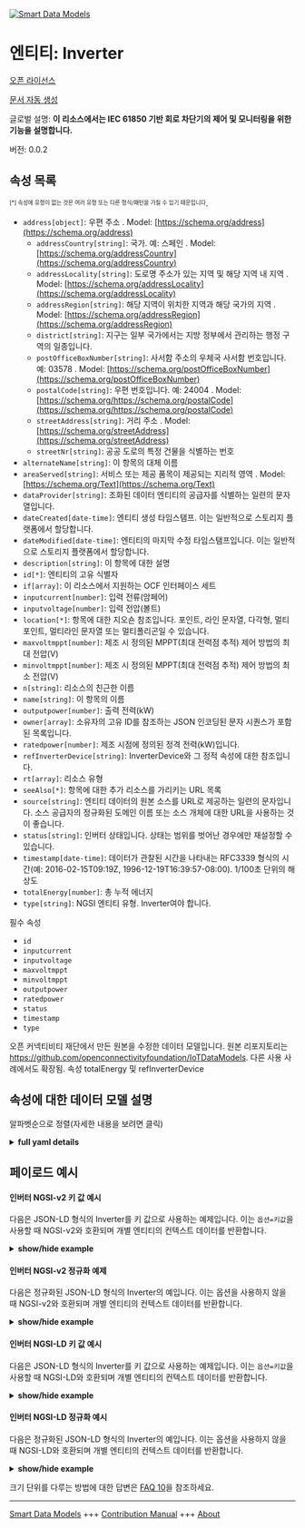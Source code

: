 <!-- 10-Header -->  
[![Smart Data Models](https://smartdatamodels.org/wp-content/uploads/2022/01/SmartDataModels_logo.png "Logo")](https://smartdatamodels.org)  
엔티티: Inverter  
=============<!-- /10-Header -->  
<!-- 15-License -->  
[오픈 라이선스](https://github.com/smart-data-models//dataModel.OCF/blob/master/Inverter/LICENSE.md)  
[문서 자동 생성](https://docs.google.com/presentation/d/e/2PACX-1vTs-Ng5dIAwkg91oTTUdt8ua7woBXhPnwavZ0FxgR8BsAI_Ek3C5q97Nd94HS8KhP-r_quD4H0fgyt3/pub?start=false&loop=false&delayms=3000#slide=id.gb715ace035_0_60)  
<!-- /15-License -->  
<!-- 20-Description -->  
글로벌 설명: **이 리소스에서는 IEC 61850 기반 회로 차단기의 제어 및 모니터링을 위한 기능을 설명합니다.**  
버전: 0.0.2  
<!-- /20-Description -->  
<!-- 30-PropertiesList -->  

## 속성 목록  

<sup><sub>[*] 속성에 유형이 없는 것은 여러 유형 또는 다른 형식/패턴을 가질 수 있기 때문입니다</sub></sup>.  
- `address[object]`: 우편 주소  . Model: [https://schema.org/address](https://schema.org/address)	- `addressCountry[string]`: 국가. 예: 스페인  . Model: [https://schema.org/addressCountry](https://schema.org/addressCountry)  
	- `addressLocality[string]`: 도로명 주소가 있는 지역 및 해당 지역 내 지역  . Model: [https://schema.org/addressLocality](https://schema.org/addressLocality)  
	- `addressRegion[string]`: 해당 지역이 위치한 지역과 해당 국가의 지역  . Model: [https://schema.org/addressRegion](https://schema.org/addressRegion)  
	- `district[string]`: 지구는 일부 국가에서는 지방 정부에서 관리하는 행정 구역의 일종입니다.    
	- `postOfficeBoxNumber[string]`: 사서함 주소의 우체국 사서함 번호입니다. 예: 03578  . Model: [https://schema.org/postOfficeBoxNumber](https://schema.org/postOfficeBoxNumber)  
	- `postalCode[string]`: 우편 번호입니다. 예: 24004  . Model: [https://schema.org/https://schema.org/postalCode](https://schema.org/https://schema.org/postalCode)  
	- `streetAddress[string]`: 거리 주소  . Model: [https://schema.org/streetAddress](https://schema.org/streetAddress)  
	- `streetNr[string]`: 공공 도로의 특정 건물을 식별하는 번호    
- `alternateName[string]`: 이 항목의 대체 이름  - `areaServed[string]`: 서비스 또는 제공 품목이 제공되는 지리적 영역  . Model: [https://schema.org/Text](https://schema.org/Text)- `dataProvider[string]`: 조화된 데이터 엔티티의 공급자를 식별하는 일련의 문자열입니다.  - `dateCreated[date-time]`: 엔티티 생성 타임스탬프. 이는 일반적으로 스토리지 플랫폼에서 할당합니다.  - `dateModified[date-time]`: 엔티티의 마지막 수정 타임스탬프입니다. 이는 일반적으로 스토리지 플랫폼에서 할당합니다.  - `description[string]`: 이 항목에 대한 설명  - `id[*]`: 엔티티의 고유 식별자  - `if[array]`: 이 리소스에서 지원하는 OCF 인터페이스 세트  - `inputcurrent[number]`: 입력 전류(암페어)  - `inputvoltage[number]`: 입력 전압(볼트)  - `location[*]`: 항목에 대한 지오숀 참조입니다. 포인트, 라인 문자열, 다각형, 멀티포인트, 멀티라인 문자열 또는 멀티폴리곤일 수 있습니다.  - `maxvoltmppt[number]`: 제조 시 정의된 MPPT(최대 전력점 추적) 제어 방법의 최대 전압(V)  - `minvoltmppt[number]`: 제조 시 정의된 MPPT(최대 전력점 추적) 제어 방법의 최소 전압(V)  - `n[string]`: 리소스의 친근한 이름  - `name[string]`: 이 항목의 이름  - `outputpower[number]`: 출력 전력(kW)  - `owner[array]`: 소유자의 고유 ID를 참조하는 JSON 인코딩된 문자 시퀀스가 포함된 목록입니다.  - `ratedpower[number]`: 제조 시점에 정의된 정격 전력(kW)입니다.  - `refInverterDevice[string]`: InverterDevice와 그 정적 속성에 대한 참조입니다.  - `rt[array]`: 리소스 유형  - `seeAlso[*]`: 항목에 대한 추가 리소스를 가리키는 URL 목록  - `source[string]`: 엔티티 데이터의 원본 소스를 URL로 제공하는 일련의 문자입니다. 소스 공급자의 정규화된 도메인 이름 또는 소스 개체에 대한 URL을 사용하는 것이 좋습니다.  - `status[string]`: 인버터 상태입니다. 상태는 범위를 벗어난 경우에만 재설정할 수 있습니다.  - `timestamp[date-time]`: 데이터가 관찰된 시간을 나타내는 RFC3339 형식의 시간(예: 2016-02-15T09:19Z, 1996-12-19T16:39:57-08:00). 1/100초 단위의 해상도  - `totalEnergy[number]`: 총 누적 에너지  - `type[string]`: NGSI 엔티티 유형. Inverter여야 합니다.  <!-- /30-PropertiesList -->  
<!-- 35-RequiredProperties -->  
필수 속성  
- `id`  - `inputcurrent`  - `inputvoltage`  - `maxvoltmppt`  - `minvoltmppt`  - `outputpower`  - `ratedpower`  - `status`  - `timestamp`  - `type`  <!-- /35-RequiredProperties -->  
<!-- 40-RequiredProperties -->  
오픈 커넥티비티 재단에서 만든 원본을 수정한 데이터 모델입니다. 원본 리포지토리는 https://github.com/openconnectivityfoundation/IoTDataModels. 다른 사용 사례에서도 확장됨. 속성 totalEnergy 및 refInverterDevice  
<!-- /40-RequiredProperties -->  
<!-- 50-DataModelHeader -->  
## 속성에 대한 데이터 모델 설명  
알파벳순으로 정렬(자세한 내용을 보려면 클릭)  
<!-- /50-DataModelHeader -->  
<!-- 60-ModelYaml -->  
<details><summary><strong>full yaml details</strong></summary>    
```yaml  
Inverter:    
  description: This Resource describes functions for the control and monitoring of IEC 61850 based circuit breaker.    
  properties:    
    address:    
      description: The mailing address    
      properties:    
        addressCountry:    
          description: 'The country. For example, Spain'    
          type: string    
          x-ngsi:    
            model: https://schema.org/addressCountry    
            type: Property    
        addressLocality:    
          description: 'The locality in which the street address is, and which is in the region'    
          type: string    
          x-ngsi:    
            model: https://schema.org/addressLocality    
            type: Property    
        addressRegion:    
          description: 'The region in which the locality is, and which is in the country'    
          type: string    
          x-ngsi:    
            model: https://schema.org/addressRegion    
            type: Property    
        district:    
          description: 'A district is a type of administrative division that, in some countries, is managed by the local government'    
          type: string    
          x-ngsi:    
            type: Property    
        postOfficeBoxNumber:    
          description: 'The post office box number for PO box addresses. For example, 03578'    
          type: string    
          x-ngsi:    
            model: https://schema.org/postOfficeBoxNumber    
            type: Property    
        postalCode:    
          description: 'The postal code. For example, 24004'    
          type: string    
          x-ngsi:    
            model: https://schema.org/https://schema.org/postalCode    
            type: Property    
        streetAddress:    
          description: The street address    
          type: string    
          x-ngsi:    
            model: https://schema.org/streetAddress    
            type: Property    
        streetNr:    
          description: Number identifying a specific property on a public street    
          type: string    
          x-ngsi:    
            type: Property    
      type: object    
      x-ngsi:    
        model: https://schema.org/address    
        type: Property    
    alternateName:    
      description: An alternative name for this item    
      type: string    
      x-ngsi:    
        type: Property    
    areaServed:    
      description: The geographic area where a service or offered item is provided    
      type: string    
      x-ngsi:    
        model: https://schema.org/Text    
        type: Property    
    dataProvider:    
      description: A sequence of characters identifying the provider of the harmonised data entity    
      type: string    
      x-ngsi:    
        type: Property    
    dateCreated:    
      description: Entity creation timestamp. This will usually be allocated by the storage platform    
      format: date-time    
      type: string    
      x-ngsi:    
        type: Property    
    dateModified:    
      description: Timestamp of the last modification of the entity. This will usually be allocated by the storage platform    
      format: date-time    
      type: string    
      x-ngsi:    
        type: Property    
    description:    
      description: A description of this item    
      type: string    
      x-ngsi:    
        type: Property    
    id:    
      anyOf:    
        - description: Identifier format of any NGSI entity    
          maxLength: 256    
          minLength: 1    
          pattern: ^[\w\-\.\{\}\$\+\*\[\]`|~^@!,:\\]+$    
          type: string    
          x-ngsi:    
            type: Property    
        - description: Identifier format of any NGSI entity    
          format: uri    
          type: string    
          x-ngsi:    
            type: Property    
      description: Unique identifier of the entity    
      x-ngsi:    
        type: Property    
    if:    
      description: The OCF Interface set supported by this Resource    
      items:    
        enum:    
          - oic.if.s    
          - oic.if.baseline    
        type: string    
      minItems: 2    
      readOnly: true    
      type: array    
      uniqueItems: true    
      x-ngsi:    
        type: Property    
    inputcurrent:    
      description: input current in Amperes    
      readOnly: true    
      type: number    
      x-ngsi:    
        type: Property    
    inputvoltage:    
      description: input voltage in Volts    
      readOnly: true    
      type: number    
      x-ngsi:    
        type: Property    
    location:    
      description: 'Geojson reference to the item. It can be Point, LineString, Polygon, MultiPoint, MultiLineString or MultiPolygon'    
      oneOf:    
        - description: Geojson reference to the item. Point    
          properties:    
            bbox:    
              items:    
                type: number    
              minItems: 4    
              type: array    
            coordinates:    
              items:    
                type: number    
              minItems: 2    
              type: array    
            type:    
              enum:    
                - Point    
              type: string    
          required:    
            - type    
            - coordinates    
          title: GeoJSON Point    
          type: object    
          x-ngsi:    
            type: GeoProperty    
        - description: Geojson reference to the item. LineString    
          properties:    
            bbox:    
              items:    
                type: number    
              minItems: 4    
              type: array    
            coordinates:    
              items:    
                items:    
                  type: number    
                minItems: 2    
                type: array    
              minItems: 2    
              type: array    
            type:    
              enum:    
                - LineString    
              type: string    
          required:    
            - type    
            - coordinates    
          title: GeoJSON LineString    
          type: object    
          x-ngsi:    
            type: GeoProperty    
        - description: Geojson reference to the item. Polygon    
          properties:    
            bbox:    
              items:    
                type: number    
              minItems: 4    
              type: array    
            coordinates:    
              items:    
                items:    
                  items:    
                    type: number    
                  minItems: 2    
                  type: array    
                minItems: 4    
                type: array    
              type: array    
            type:    
              enum:    
                - Polygon    
              type: string    
          required:    
            - type    
            - coordinates    
          title: GeoJSON Polygon    
          type: object    
          x-ngsi:    
            type: GeoProperty    
        - description: Geojson reference to the item. MultiPoint    
          properties:    
            bbox:    
              items:    
                type: number    
              minItems: 4    
              type: array    
            coordinates:    
              items:    
                items:    
                  type: number    
                minItems: 2    
                type: array    
              type: array    
            type:    
              enum:    
                - MultiPoint    
              type: string    
          required:    
            - type    
            - coordinates    
          title: GeoJSON MultiPoint    
          type: object    
          x-ngsi:    
            type: GeoProperty    
        - description: Geojson reference to the item. MultiLineString    
          properties:    
            bbox:    
              items:    
                type: number    
              minItems: 4    
              type: array    
            coordinates:    
              items:    
                items:    
                  items:    
                    type: number    
                  minItems: 2    
                  type: array    
                minItems: 2    
                type: array    
              type: array    
            type:    
              enum:    
                - MultiLineString    
              type: string    
          required:    
            - type    
            - coordinates    
          title: GeoJSON MultiLineString    
          type: object    
          x-ngsi:    
            type: GeoProperty    
        - description: Geojson reference to the item. MultiLineString    
          properties:    
            bbox:    
              items:    
                type: number    
              minItems: 4    
              type: array    
            coordinates:    
              items:    
                items:    
                  items:    
                    items:    
                      type: number    
                    minItems: 2    
                    type: array    
                  minItems: 4    
                  type: array    
                type: array    
              type: array    
            type:    
              enum:    
                - MultiPolygon    
              type: string    
          required:    
            - type    
            - coordinates    
          title: GeoJSON MultiPolygon    
          type: object    
          x-ngsi:    
            type: GeoProperty    
      x-ngsi:    
        type: GeoProperty    
    maxvoltmppt:    
      description: 'Maximum voltage for MPPT (Maximum power point tracking) control method (V), defined at manufacturing time'    
      readOnly: true    
      type: number    
      x-ngsi:    
        type: Property    
    minvoltmppt:    
      description: 'Minimum voltage for MPPT (Maximum power point tracking) control method (V), defined at manufacturing time'    
      readOnly: true    
      type: number    
      x-ngsi:    
        type: Property    
    n:    
      description: Friendly name of the Resource    
      maxLength: 64    
      readOnly: true    
      type: string    
      x-ngsi:    
        type: Property    
    name:    
      description: The name of this item    
      type: string    
      x-ngsi:    
        type: Property    
    outputpower:    
      description: output power in kW    
      readOnly: true    
      type: number    
      x-ngsi:    
        type: Property    
    owner:    
      description: A List containing a JSON encoded sequence of characters referencing the unique Ids of the owner(s)    
      items:    
        anyOf:    
          - description: Identifier format of any NGSI entity    
            maxLength: 256    
            minLength: 1    
            pattern: ^[\w\-\.\{\}\$\+\*\[\]`|~^@!,:\\]+$    
            type: string    
            x-ngsi:    
              type: Property    
          - description: Identifier format of any NGSI entity    
            format: uri    
            type: string    
            x-ngsi:    
              type: Property    
        description: Unique identifier of the entity    
        x-ngsi:    
          type: Property    
      type: array    
      x-ngsi:    
        type: Property    
    ratedpower:    
      description: 'The rated power in kW, defined at manufacturing time'    
      readOnly: true    
      type: number    
      x-ngsi:    
        type: Property    
    refInverterDevice:    
      description: 'Reference to the InverterDevice, and its static attributes.'    
      readOnly: true    
      type: string    
      x-ngsi:    
        type: Relationship    
    rt:    
      description: The Resource Type    
      items:    
        enum:    
          - oic.r.inverter    
        maxLength: 64    
        type: string    
      minItems: 1    
      readOnly: true    
      type: array    
      uniqueItems: true    
      x-ngsi:    
        type: Property    
    seeAlso:    
      description: list of uri pointing to additional resources about the item    
      oneOf:    
        - items:    
            format: uri    
            type: string    
          minItems: 1    
          type: array    
        - format: uri    
          type: string    
      x-ngsi:    
        type: Property    
    source:    
      description: 'A sequence of characters giving the original source of the entity data as a URL. Recommended to be the fully qualified domain name of the source provider, or the URL to the source object'    
      type: string    
      x-ngsi:    
        type: Property    
    status:    
      description: The inverter status. The status can only be reset out of bounds    
      enum:    
        - on    
        - off    
        - trip    
      readOnly: true    
      type: string    
      x-ngsi:    
        type: Property    
    timestamp:    
      description: 'An RFC3339 formatted time indicating when the data was observed (e.g.: 2016-02-15T09:19Z, 1996-12-19T16:39:57-08:00). Resolution in 1/100 second'    
      format: date-time    
      readOnly: true    
      type: string    
      x-ngsi:    
        type: Property    
    totalEnergy:    
      description: Total acumulated energy    
      readOnly: true    
      type: number    
      x-ngsi:    
        type: Property    
        units: Wh    
    type:    
      description: NGSI entity type. It has to be Inverter    
      enum:    
        - Inverter    
      type: string    
      x-ngsi:    
        type: Property    
  required:    
    - status    
    - ratedpower    
    - minvoltmppt    
    - maxvoltmppt    
    - inputvoltage    
    - inputcurrent    
    - outputpower    
    - timestamp    
    - id    
    - type    
  type: object    
  x-derived-from: https://raw.githubusercontent.com/openconnectivityfoundation/IoTDataModels/master/InverterResURI.swagger.json    
  x-disclaimer: 'Redistribution and use in source and binary forms, with or without modification, are permitted  provided that the license conditions are met. Copyleft (c) 2023 Contributors to Smart Data Models Program'    
  x-license-url: https://github.com/smart-data-models/dataModel.OCF/blob/master/Inverter/LICENSE.md    
  x-model-schema: https://smart-data-models.github.io/dataModel.OCF/Inverter/schema.json    
  x-model-tags: 'OCF, greenEnergyProduction'    
  x-version: 0.0.2    
```  
</details>    
<!-- /60-ModelYaml -->  
<!-- 70-MiddleNotes -->  
<!-- /70-MiddleNotes -->  
<!-- 80-Examples -->  
## 페이로드 예시  
#### 인버터 NGSI-v2 키 값 예시  
다음은 JSON-LD 형식의 Inverter를 키 값으로 사용하는 예제입니다. 이는 `옵션=키값`을 사용할 때 NGSI-v2와 호환되며 개별 엔티티의 컨텍스트 데이터를 반환합니다.  
<details><summary><strong>show/hide example</strong></summary>    
```json  
{  
  "id": "urn:ngsi-ld:Inverter:id:FBOE:61943307",  
  "dateCreated": "2017-08-27T05:59:39Z",  
  "dateModified": "2010-01-04T16:24:41Z",  
  "source": "Partner remember share structure Mrs. Get again official race.",  
  "name": "Join approach reality worry away simple. Goal where memory",  
  "alternateName": "Always whatever without huge. Culture capital Republican wife. Education offer score material court.",  
  "description": "Recognize m",  
  "dataProvider": "Third free and institution with house base fine. Win public discover argue market.",  
  "owner": [  
    "urn:ngsi-ld:Inverter:items:TVRM:86781171",  
    "urn:ngsi-ld:Inverter:items:WZYG:44884108"  
  ],  
  "seeAlso": [  
    "urn:ngsi-ld:Inverter:items:GRNR:13478925"  
  ],  
  "location": {  
    "type": "Point",  
    "coordinates": [  
      -18.0500775,  
      -100.852308  
    ]  
  },  
  "address": {  
    "streetAddress": "Kind economy stand",  
    "addressLocality": "Recently audience sure her care informat",  
    "addressRegion": "Year stand stuff risk. Realize knowledge subject admit we successful. Former expect travel beyond.",  
    "addressCountry": "Phone space special parent page since bank. Conference list career sout",  
    "postalCode": "Race condition thought never none",  
    "postOfficeBoxNumber": "Society senior measure. Throughout program until memory design glass through.",  
    "streetNr": "Wall production your meet rather. Subject he animal today.",  
    "district": "Once protect throughout line take many future effect. Team without woul"  
  },  
  "areaServed": "Product hundred key TV wrong.",  
  "rt": [  
    "oic.r.inverter"  
  ],  
  "status": "on",  
  "ratedpower": 284.8,  
  "minvoltmppt": 676.9,  
  "maxvoltmppt": 707.0,  
  "inputvoltage": 180.4,  
  "inputcurrent": 981.9,  
  "outputpower": 643.1,  
  "timestamp": "1980-10-25T16:17:04Z",  
  "n": "Black research ",  
  "if": [  
    "oic.if.baseline",  
    "oic.if.s"  
  ],  
  "type": "Inverter",  
  "totalEnergy": 4304000,  
  "refInverterDevice": "ARCHIVO-INVDEV-001"  
}  
```  
</details>  
#### 인버터 NGSI-v2 정규화 예제  
다음은 정규화된 JSON-LD 형식의 Inverter의 예입니다. 이는 옵션을 사용하지 않을 때 NGSI-v2와 호환되며 개별 엔티티의 컨텍스트 데이터를 반환합니다.  
<details><summary><strong>show/hide example</strong></summary>    
```json  
{  
  "id": "urn:ngsi-ld:Inverter:id:FBOE:61943307",  
  "dateCreated": {  
    "type": "DateTime",  
    "value": "2017-08-27T05:59:39Z"  
  },  
  "dateModified": {  
    "type": "DateTime",  
    "value": "2010-01-04T16:24:41Z"  
  },  
  "source": {  
    "type": "Text",  
    "value": "Partner remember share structure Mrs. Get again official race."  
  },  
  "name": {  
    "type": "Text",  
    "value": "Join approach reality worry away simple. Goal where memory"  
  },  
  "alternateName": {  
    "type": "Text",  
    "value": "Always whatever without huge. Culture capital Republican wife. Education offer score material court."  
  },  
  "description": {  
    "type": "Text",  
    "value": "Recognize m"  
  },  
  "dataProvider": {  
    "type": "Text",  
    "value": "Third free and institution with house base fine. Win public discover argue market."  
  },  
  "owner": {  
    "type": "StructuredValue",  
    "value": [  
      "urn:ngsi-ld:Inverter:items:TVRM:86781171",  
      "urn:ngsi-ld:Inverter:items:WZYG:44884108"  
    ]  
  },  
  "seeAlso": {  
    "type": "StructuredValue",  
    "value": [  
      "urn:ngsi-ld:Inverter:items:GRNR:13478925"  
    ]  
  },  
  "location": {  
    "type": "geo:json",  
    "value": {  
      "type": "Point",  
      "coordinates": [  
        -18.0500775,  
        -100.852308  
      ]  
    }  
  },  
  "address": {  
    "type": "StructuredValue",  
    "value": {  
      "streetAddress": "Kind economy stand",  
      "addressLocality": "Recently audience sure her care informat",  
      "addressRegion": "Year stand stuff risk. Realize knowledge subject admit we successful. Former expect travel beyond.",  
      "addressCountry": "Phone space special parent page since bank. Conference list career sout",  
      "postalCode": "Race condition thought never none",  
      "postOfficeBoxNumber": "Society senior measure. Throughout program until memory design glass through.",  
      "streetNr": "Wall production your meet rather. Subject he animal today.",  
      "district": "Once protect throughout line take many future effect. Team without woul"  
    }  
  },  
  "areaServed": {  
    "type": "Text",  
    "value": "Product hundred key TV wrong."  
  },  
  "rt": {  
    "type": "StructuredValue",  
    "value": [  
      "oic.r.inverter"  
    ]  
  },  
  "status": {  
    "type": "Text",  
    "value": "on"  
  },  
  "ratedpower": {  
    "type": "Number",  
    "value": 284.8  
  },  
  "minvoltmppt": {  
    "type": "Number",  
    "value": 676.9  
  },  
  "maxvoltmppt": {  
    "type": "Number",  
    "value": 707.0  
  },  
  "inputvoltage": {  
    "type": "Number",  
    "value": 180.4  
  },  
  "inputcurrent": {  
    "type": "Number",  
    "value": 981.9  
  },  
  "outputpower": {  
    "type": "Number",  
    "value": 643.1  
  },  
  "timestamp": {  
    "type": "DateTime",  
    "value": "1980-10-25T16:17:04Z"  
  },  
  "n": {  
    "type": "Text",  
    "value": "Black research "  
  },  
  "if": {  
    "type": "StructuredValue",  
    "value": [  
      "oic.if.baseline",  
      "oic.if.s"  
    ]  
  },  
  "type": "Inverter",  
  "totalEnergy": {  
    "type": "Number",  
    "value": 4304000,  
  },  
  "refInverterDevice": {  
    "type": "string",  
    "value": "ARCHIVO-INVDEV-001"  
  }  
}  
```  
</details>  
#### 인버터 NGSI-LD 키 값 예시  
다음은 JSON-LD 형식의 Inverter를 키 값으로 사용하는 예제입니다. 이는 `옵션=키값`을 사용할 때 NGSI-LD와 호환되며 개별 엔티티의 컨텍스트 데이터를 반환합니다.  
<details><summary><strong>show/hide example</strong></summary>    
```json  
{  
  "id": "urn:ngsi-ld:Inverter:id:FBOE:61943307",  
  "dateCreated": "2017-08-27T05:59:39Z",  
  "dateModified": "2010-01-04T16:24:41Z",  
  "source": "Partner remember share structure Mrs. Get again official race.",  
  "name": "Join approach reality worry away simple. Goal where memory",  
  "alternateName": "Always whatever without huge. Culture capital Republican wife. Education offer score material court.",  
  "description": "Recognize m",  
  "dataProvider": "Third free and institution with house base fine. Win public discover argue market.",  
  "owner": [  
    "urn:ngsi-ld:Inverter:items:TVRM:86781171",  
    "urn:ngsi-ld:Inverter:items:WZYG:44884108"  
  ],  
  "seeAlso": [  
    "urn:ngsi-ld:Inverter:items:GRNR:13478925"  
  ],  
  "location": {  
    "type": "Point",  
    "coordinates": [  
      -18.0500775,  
      -100.852308  
    ]  
  },  
  "address": {  
    "streetAddress": "Kind economy stand",  
    "addressLocality": "Recently audience sure her care informat",  
    "addressRegion": "Year stand stuff risk. Realize knowledge subject admit we successful. Former expect travel beyond.",  
    "addressCountry": "Phone space special parent page since bank. Conference list career sout",  
    "postalCode": "Race condition thought never none",  
    "postOfficeBoxNumber": "Society senior measure. Throughout program until memory design glass through.",  
    "streetNr": "Wall production your meet rather. Subject he animal today.",  
    "district": "Once protect throughout line take many future effect. Team without woul"  
  },  
  "areaServed": "Product hundred key TV wrong.",  
  "rt": [  
    "oic.r.inverter"  
  ],  
  "status": "on",  
  "ratedpower": 284.8,  
  "minvoltmppt": 676.9,  
  "maxvoltmppt": 707.0,  
  "inputvoltage": 180.4,  
  "inputcurrent": 981.9,  
  "outputpower": 643.1,  
  "timestamp": "1980-10-25T16:17:04Z",  
  "n": "Black research ",  
  "if": [  
    "oic.if.baseline",  
    "oic.if.s"  
  ],  
  "type": "Inverter",  
  "totalEnergy": 4304000,  
  "refInverterDevice": "ARCHIVO-INVDEV-001",  
  "@context": [  
    "https://smartdatamodels.org/context.jsonld"  
  ]  
}  
```  
</details>  
#### 인버터 NGSI-LD 정규화 예시  
다음은 정규화된 JSON-LD 형식의 Inverter의 예입니다. 이는 옵션을 사용하지 않을 때 NGSI-LD와 호환되며 개별 엔티티의 컨텍스트 데이터를 반환합니다.  
<details><summary><strong>show/hide example</strong></summary>    
```json  
{  
  "id": "urn:ngsi-ld:Inverter:id:FBOE:61943307",  
  "dateCreated": {  
    "type": "Property",  
    "value": {  
      "@type": "DateTime",  
      "@value": "2017-08-27T05:59:39Z"  
    }  
  },  
  "dateModified": {  
    "type": "Property",  
    "value": {  
      "@type": "DateTime",  
      "@value": "2010-01-04T16:24:41Z"  
    }  
  },  
  "source": {  
    "type": "Property",  
    "value": "Partner remember share structure Mrs. Get again official race."  
  },  
  "name": {  
    "type": "Property",  
    "value": "Join approach reality worry away simple. Goal where memory"  
  },  
  "alternateName": {  
    "type": "Property",  
    "value": "Always whatever without huge. Culture capital Republican wife. Education offer score material court."  
  },  
  "description": {  
    "type": "Property",  
    "value": "Recognize m"  
  },  
  "dataProvider": {  
    "type": "Property",  
    "value": "Third free and institution with house base fine. Win public discover argue market."  
  },  
  "owner": {  
    "type": "Property",  
    "value": [  
      "urn:ngsi-ld:Inverter:items:TVRM:86781171",  
      "urn:ngsi-ld:Inverter:items:WZYG:44884108"  
    ]  
  },  
  "seeAlso": {  
    "type": "Property",  
    "value": [  
      "urn:ngsi-ld:Inverter:items:GRNR:13478925"  
    ]  
  },  
  "location": {  
    "type": "GeoProperty",  
    "value": {  
      "type": "Point",  
      "coordinates": [  
        -18.0500775,  
        -100.852308  
      ]  
    }  
  },  
  "address": {  
    "type": "Property",  
    "value": {  
      "streetAddress": "Kind economy stand",  
      "addressLocality": "Recently audience sure her care informat",  
      "addressRegion": "Year stand stuff risk. Realize knowledge subject admit we successful. Former expect travel beyond.",  
      "addressCountry": "Phone space special parent page since bank. Conference list career sout",  
      "postalCode": "Race condition thought never none",  
      "postOfficeBoxNumber": "Society senior measure. Throughout program until memory design glass through.",  
      "streetNr": "Wall production your meet rather. Subject he animal today.",  
      "district": "Once protect throughout line take many future effect. Team without woul"  
    }  
  },  
  "areaServed": {  
    "type": "Property",  
    "value": "Product hundred key TV wrong."  
  },  
  "rt": {  
    "type": "Property",  
    "value": [  
      "oic.r.inverter"  
    ]  
  },  
  "status": {  
    "type": "Property",  
    "value": "on"  
  },  
  "ratedpower": {  
    "type": "Property",  
    "value": 284.8  
  },  
  "minvoltmppt": {  
    "type": "Property",  
    "value": 676.9  
  },  
  "maxvoltmppt": {  
    "type": "Property",  
    "value": 707.0  
  },  
  "inputvoltage": {  
    "type": "Property",  
    "value": 180.4  
  },  
  "inputcurrent": {  
    "type": "Property",  
    "value": 981.9  
  },  
  "outputpower": {  
    "type": "Property",  
    "value": 643.1  
  },  
  "timestamp": {  
    "type": "Property",  
    "value": {  
      "@type": "DateTime",  
      "@value": "1980-10-25T16:17:04Z"  
    }  
  },  
  "n": {  
    "type": "Property",  
    "value": "Black research "  
  },  
  "if": {  
    "type": "Property",  
    "value": [  
      "oic.if.baseline",  
      "oic.if.s"  
    ]  
  },  
  "type": "Inverter",  
  "totalEnergy": {  
    "type": "Property",  
    "value": 4304000  
  },  
  "refInverterDevice": {  
    "type": "Relationship",  
    "object": "urn:ngsi-ld:ARCHIVO-INVDEV-001"  
  },  
  "@context": [  
    "https://smartdatamodels.org/context.jsonld"  
  ]  
}  
```  
</details><!-- /80-Examples -->  
<!-- 90-FooterNotes -->  
<!-- /90-FooterNotes -->  
<!-- 95-Units -->  
크기 단위를 다루는 방법에 대한 답변은 [FAQ 10](https://smartdatamodels.org/index.php/faqs/)을 참조하세요.  
<!-- /95-Units -->  
<!-- 97-LastFooter -->  
---  
[Smart Data Models](https://smartdatamodels.org) +++ [Contribution Manual](https://bit.ly/contribution_manual) +++ [About](https://bit.ly/Introduction_SDM)<!-- /97-LastFooter -->  
